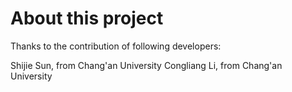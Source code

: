 # About this project

Thanks to the contribution of following developers:

Shijie Sun, from Chang'an University
Congliang Li, from Chang'an University